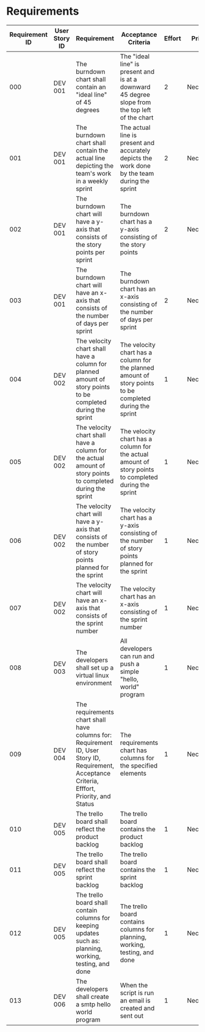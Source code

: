# Requirements 

| Requirement ID | User Story ID | Requirement | Acceptance Criteria | Effort | Priority | Status |
|----------------|---------------|-------------|---------------------|--------|----------|--------|
|      000       |    DEV 001    |   The burndown chart shall contain an "ideal line" of 45 degrees  |   The "ideal line" is present and is at a downward 45 degree slope from the top left of the chart   |   2   | Necessary | Verified |
|      001       |    DEV 001    |   The burndown chart shall contain the actual line depicting the team's work in a weekly sprint   |   The actual line is present and accurately depicts the work done by the team during the sprint   |    2   | Necessary | Verified |
|      002       |    DEV 001    |   The burndown chart will have a y-axis that consists of the story points per sprint   |   The burndown chart has a y-axis consisting of the story points   |    2   | Necessary | Verified |
|      003       |    DEV 001    |   The burndown chart will have an x-axis that consists of the number of days per sprint   |   The burndown chart has an x-axis consisting of the number of days per sprint   |    2   | Necessary | Verified |
|      004       |    DEV 002    |   The velocity chart shall have a column for planned amount of story points to be completed during the sprint   |   The velocity chart has a column for the planned amount of story points to be completed during the sprint   |    1   | Necessary | Verified |
|      005       |    DEV 002    |   The velocity chart shall have a column for the actual amount of story points to completed during the sprint   |   The velocity chart has a column for the actual amount of story points to completed during the sprint   |    1   | Necessary | Verified |
|      006       |    DEV 002    |   The velocity chart will have a y-axis that consists of the number of story points planned for the sprint   |   The velocity chart has a y-axis consisting of the number of story points planned for the sprint   |    1   | Necessary | Verified |
|      007       |    DEV 002    |   The velocity chart will have an x-axis that consists of the sprint number   |   The velocity chart has an x-axis consisting of the sprint number   |    1   | Necessary | Verified |
|      008       |    DEV 003    |   The developers shall set up a virtual linux environment   |   All developers can run and push a simple "hello, world" program   |    1   | Necessary | Verified |
|      009       |    DEV 004    |   The requirements chart shall have columns for: Requirement ID, User Story ID, Requirement, Acceptance Criteria, Efffort, Priority, and Status   |   The requirements chart has columns for the specified elements   |    1    | Necessary | Verified |
|      010       |    DEV 005    |   The trello board shall reflect the product backlog   |   The trello board contains the product backlog   |    1    | Necessary | Verified |
|      011       |    DEV 005    |   The trello board shall reflect the sprint backlog   |   The trello board contains the sprint backlog   |    1    | Necessary | Verified |
|      012       |    DEV 005    |   The trello board shall contain columns for keeping updates such as: planning, working, testing, and done   |   The trello board contains columns for planning, working, testing, and done   |    1    | Necessary | Verified |
|      013       |    DEV 006    |   The developers shall create a smtp hello world program    |   When the script is run an email is created and sent out   |   1   | Necessary | Verified |   
